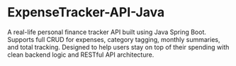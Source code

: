 # ExpenseTracker-API-Java
A real-life personal finance tracker API built using Java Spring Boot. Supports full CRUD for expenses, category tagging, monthly summaries, and total tracking. Designed to help users stay on top of their spending with clean backend logic and RESTful API architecture.
